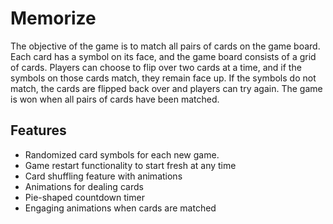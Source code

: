 # Memorize 
The objective of the game is to match all pairs of cards on the game board. Each card has a symbol on its face, and the game board consists of a grid of cards. Players can choose to flip over two cards at a time, and if the symbols on those cards match, they remain face up. If the symbols do not match, the cards are flipped back over and players can try again. The game is won when all pairs of cards have been matched.
## Features
- Randomized card symbols for each new game.
- Game restart functionality to start fresh at any time
- Card shuffling feature with animations
- Animations for dealing cards
- Pie-shaped countdown timer 
- Engaging animations when cards are matched
